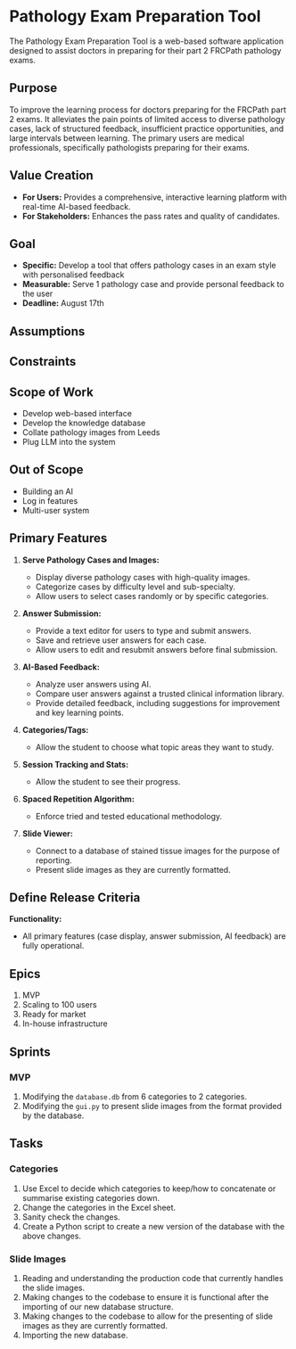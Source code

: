 
# Pathology Exam Preparation Tool

The Pathology Exam Preparation Tool is a web-based software application designed to assist doctors in preparing for their part 2 FRCPath pathology exams.

## Purpose

To improve the learning process for doctors preparing for the FRCPath part 2 exams. It alleviates the pain points of limited access to diverse pathology cases, lack of structured feedback, insufficient practice opportunities, and large intervals between learning. The primary users are medical professionals, specifically pathologists preparing for their exams.

## Value Creation

- **For Users:** Provides a comprehensive, interactive learning platform with real-time AI-based feedback.
- **For Stakeholders:** Enhances the pass rates and quality of candidates.

## Goal

- **Specific:** Develop a tool that offers pathology cases in an exam style with personalised feedback
- **Measurable:** Serve 1 pathology case and provide personal feedback to the user
- **Deadline:** August 17th

## Assumptions

## Constraints

## Scope of Work

- Develop web-based interface
- Develop the knowledge database
- Collate pathology images from Leeds
- Plug LLM into the system

## Out of Scope

- Building an AI
- Log in features
- Multi-user system

## Primary Features

1. **Serve Pathology Cases and Images:**
   - Display diverse pathology cases with high-quality images.
   - Categorize cases by difficulty level and sub-specialty.
   - Allow users to select cases randomly or by specific categories.

2. **Answer Submission:**
   - Provide a text editor for users to type and submit answers.
   - Save and retrieve user answers for each case.
   - Allow users to edit and resubmit answers before final submission.

3. **AI-Based Feedback:**
   - Analyze user answers using AI.
   - Compare user answers against a trusted clinical information library.
   - Provide detailed feedback, including suggestions for improvement and key learning points.

4. **Categories/Tags:**
   - Allow the student to choose what topic areas they want to study.

5. **Session Tracking and Stats:**
   - Allow the student to see their progress.

6. **Spaced Repetition Algorithm:**
   - Enforce tried and tested educational methodology.

7. **Slide Viewer:**
   - Connect to a database of stained tissue images for the purpose of reporting.
   - Present slide images as they are currently formatted.

## Define Release Criteria

**Functionality:**

- All primary features (case display, answer submission, AI feedback) are fully operational.

## Epics

1. MVP
2. Scaling to 100 users
3. Ready for market
4. In-house infrastructure

## Sprints

### MVP

1. Modifying the `database.db` from 6 categories to 2 categories.
2. Modifying the `gui.py` to present slide images from the format provided by the database.

## Tasks

### Categories

1. Use Excel to decide which categories to keep/how to concatenate or summarise existing categories down.
2. Change the categories in the Excel sheet.
3. Sanity check the changes.
4. Create a Python script to create a new version of the database with the above changes.

### Slide Images

1. Reading and understanding the production code that currently handles the slide images.
2. Making changes to the codebase to ensure it is functional after the importing of our new database structure.
3. Making changes to the codebase to allow for the presenting of slide images as they are currently formatted.
4. Importing the new database.